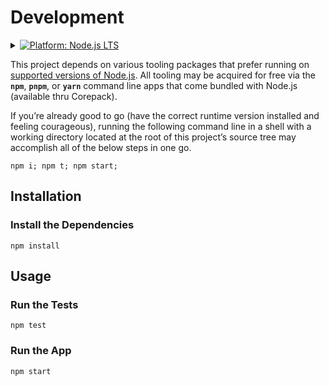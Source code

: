 # Development

<details id="platform--node-js-lts">
	<summary>
		<a
			href="#platform--node-js-lts"
			title="Platform: Node.js LTS">
			<img
				src="https://img.shields.io/badge/Node.js-LTS-black?logo=Node.js&logoColor=lightgreen&color=2a2a2a&labelColor=black"
				alt="Platform: Node.js LTS" />
		</a>
	</summary>
	<div align="left">
		<br />
		<a
			target="_blank"
			title="Node.js Release Schedule"
			href="https://github.com/nodejs/release#release-schedule">
			<strong>Supported Node.js Environments</strong>
		</a><br /><br />

- [ ] v12：Erbium (Er)
- [x] v14：Fermium (Fm)
- [x] v16：Gallium (Ga)
- [x] v18：Hydrogen (H)

<!-- TODO
- [x] v20: Iron (Fe) -->

	</div>
</details>

This project depends on various tooling packages that prefer running on
[supported versions of Node.js](#platform--node-js-lts). All tooling may
be acquired for free via the **`npm`**, **`pnpm`**, or **`yarn`** command
line apps that come bundled with Node.js (available thru Corepack).

If you’re already good to go (have the correct runtime version installed and
feeling courageous), running the following command line in a shell with a
working directory located at the root of this project’s source tree may
accomplish all of the below steps in one go.

```console
npm i; npm t; npm start;
```

## Installation

### Install the Dependencies

```console
npm install
```

## Usage

### Run the Tests

```console
npm test
```

### Run the App

```console
npm start
```
